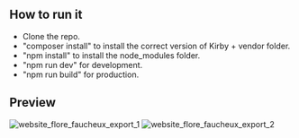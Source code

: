 ## How to run it

- Clone the repo.
- "composer install" to install the correct version of Kirby + vendor folder.
- "npm install" to install the node_modules folder.
- "npm run dev" for development.
- "npm run build" for production.

## Preview

![website_flore_faucheux_export_1](https://github.com/ambientmoxie/sculptor-portfolio-kirbycms/assets/87242351/80dfd05f-605b-49bf-99da-c49e44270cef)
![website_flore_faucheux_export_2](https://github.com/ambientmoxie/sculptor-portfolio-kirbycms/assets/87242351/015092e1-a472-417d-9eaf-24f3a9d454d8)
